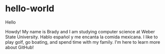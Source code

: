 # hello-world
Hello 

Howdy! My name is Brady and I am studying computer science at Weber State University. Hablo español y me encanta la comida mexicana. I like to play golf, go boating, and spend time with my family. I'm here to learn more about GitHub!
